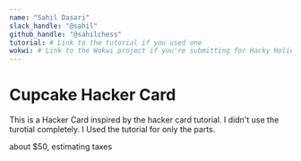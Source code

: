 ```yaml
---
name: "Sahil Dasari"
slack_handle: "@sahil"
github_handle: "@sahilchess"
tutorial: # Link to the tutorial if you used one
wokwi: # Link to the Wokwi project if you're submitting for Hacky Holidays
---
```


# Cupcake Hacker Card

<!-- Describe your board in 2-3 sentences. What are you making? What will it do? -->

This is a Hacker Card inspired by the hacker card tutorial. I didn't use the turotial completely. I Used the tutorial for only the parts.

<!-- How much is it going to cost? -->

about $50, estimating taxes

<!-- Tell us a little bit about your design process. What were some challenges? What helped? ***Totally optional*** -->
